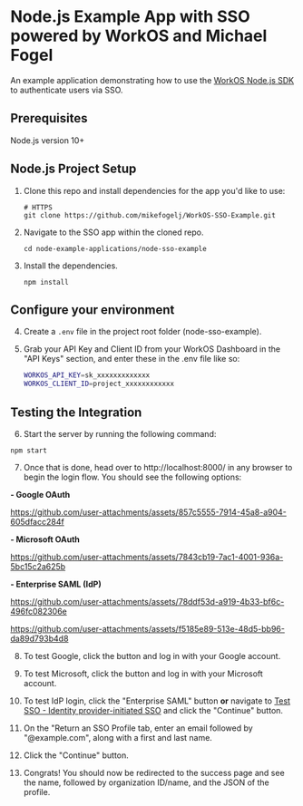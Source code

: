 # Node.js Example App with SSO powered by WorkOS and Michael Fogel

An example application demonstrating how to use the [WorkOS Node.js SDK](https://github.com/workos/workos-node) to authenticate users via SSO.

## Prerequisites

Node.js version 10+

## Node.js Project Setup

1. Clone this repo and install dependencies for the app you'd like to use:

    ```
    # HTTPS
    git clone https://github.com/mikefogelj/WorkOS-SSO-Example.git
    ```

2. Navigate to the SSO app within the cloned repo.

    ```
    cd node-example-applications/node-sso-example
    ```

3. Install the dependencies.
    ```
    npm install
    ```

## Configure your environment

4. Create a `.env` file in the project root folder (node-sso-example).

5. Grab your API Key and Client ID from your WorkOS Dashboard in the "API Keys" section, and enter these in the .env file like so:

    ```bash
    WORKOS_API_KEY=sk_xxxxxxxxxxxxx
    WORKOS_CLIENT_ID=project_xxxxxxxxxxxx
    ```

## Testing the Integration

6. Start the server by running the following command: 

```
npm start
```

7. Once that is done, head over to http://localhost:8000/ in any browser to begin the login flow. You should see the following options:
   
**- Google OAuth**
  
https://github.com/user-attachments/assets/857c5555-7914-45a8-a904-605dfacc284f

**- Microsoft OAuth**

https://github.com/user-attachments/assets/7843cb19-7ac1-4001-936a-5bc15c2a625b

**- Enterprise SAML (IdP)**

https://github.com/user-attachments/assets/78ddf53d-a919-4b33-bf6c-496fc082306e

https://github.com/user-attachments/assets/f5185e89-513e-48d5-bb96-da89d793b4d8

8. To test Google, click the button and log in with your Google account.

9. To test Microsoft, click the button and log in with your Microsoft account.

10. To test IdP login, click the "Enterprise SAML" button **or** navigate to [Test SSO - Identity provider-initiated SSO](https://dashboard.workos.com/environment_01K39X8ZAPJRKSV4A2B0PGWAP2/test-sso/idp-initiated) and click the "Continue" button.

11. On the "Return an SSO Profile tab, enter an email followed by "@example.com", along with a first and last name.

12. Click the "Continue" button.

13. Congrats! You should now be redirected to the success page and see the name, followed by organization ID/name, and the JSON of the profile. 

